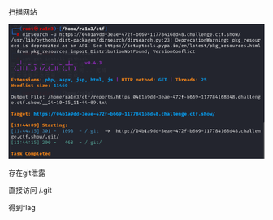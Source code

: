 扫描网站

![image-20250309093732558](./assets/image-20250309093732558.png)

存在git泄露

 

直接访问 /.git

得到flag